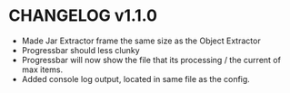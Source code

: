 # CHANGELOG v1.1.0
- Made Jar Extractor frame the same size as the Object Extractor
- Progressbar should less clunky
- Progressbar will now show the file that its processing / the current of max items.
- Added console log output, located in same file as the config.